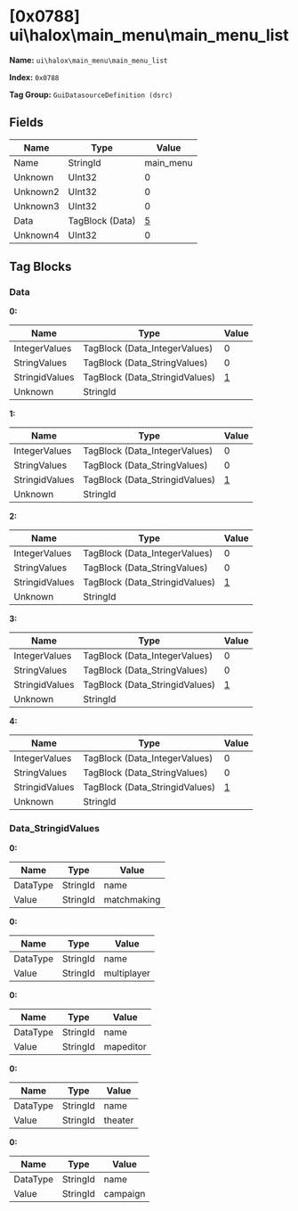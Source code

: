 # [0x0788] ui\halox\main_menu\main_menu_list

**Name:** ```ui\halox\main_menu\main_menu_list```

**Index:** ```0x0788```

**Tag Group:** ```GuiDatasourceDefinition (dsrc)```

## Fields

Name	| Type	| Value
---	|---	|---	|
Name	|StringId	|main_menu
Unknown	|UInt32	|0
Unknown2	|UInt32	|0
Unknown3	|UInt32	|0
Data	|TagBlock (Data)	|[5](#data)
Unknown4	|UInt32	|0


## Tag Blocks

### Data

**0:**

Name	| Type	| Value
---	|---	|---	|
IntegerValues	|TagBlock (Data_IntegerValues)	|0
StringValues	|TagBlock (Data_StringValues)	|0
StringidValues	|TagBlock (Data_StringidValues)	|[1](#data_stringidvalues)
Unknown	|StringId	|


**1:**

Name	| Type	| Value
---	|---	|---	|
IntegerValues	|TagBlock (Data_IntegerValues)	|0
StringValues	|TagBlock (Data_StringValues)	|0
StringidValues	|TagBlock (Data_StringidValues)	|[1](#data_stringidvalues)
Unknown	|StringId	|


**2:**

Name	| Type	| Value
---	|---	|---	|
IntegerValues	|TagBlock (Data_IntegerValues)	|0
StringValues	|TagBlock (Data_StringValues)	|0
StringidValues	|TagBlock (Data_StringidValues)	|[1](#data_stringidvalues)
Unknown	|StringId	|


**3:**

Name	| Type	| Value
---	|---	|---	|
IntegerValues	|TagBlock (Data_IntegerValues)	|0
StringValues	|TagBlock (Data_StringValues)	|0
StringidValues	|TagBlock (Data_StringidValues)	|[1](#data_stringidvalues)
Unknown	|StringId	|


**4:**

Name	| Type	| Value
---	|---	|---	|
IntegerValues	|TagBlock (Data_IntegerValues)	|0
StringValues	|TagBlock (Data_StringValues)	|0
StringidValues	|TagBlock (Data_StringidValues)	|[1](#data_stringidvalues)
Unknown	|StringId	|


### Data_StringidValues

**0:**

Name	| Type	| Value
---	|---	|---	|
DataType	|StringId	|name
Value	|StringId	|matchmaking


**0:**

Name	| Type	| Value
---	|---	|---	|
DataType	|StringId	|name
Value	|StringId	|multiplayer


**0:**

Name	| Type	| Value
---	|---	|---	|
DataType	|StringId	|name
Value	|StringId	|mapeditor


**0:**

Name	| Type	| Value
---	|---	|---	|
DataType	|StringId	|name
Value	|StringId	|theater


**0:**

Name	| Type	| Value
---	|---	|---	|
DataType	|StringId	|name
Value	|StringId	|campaign


